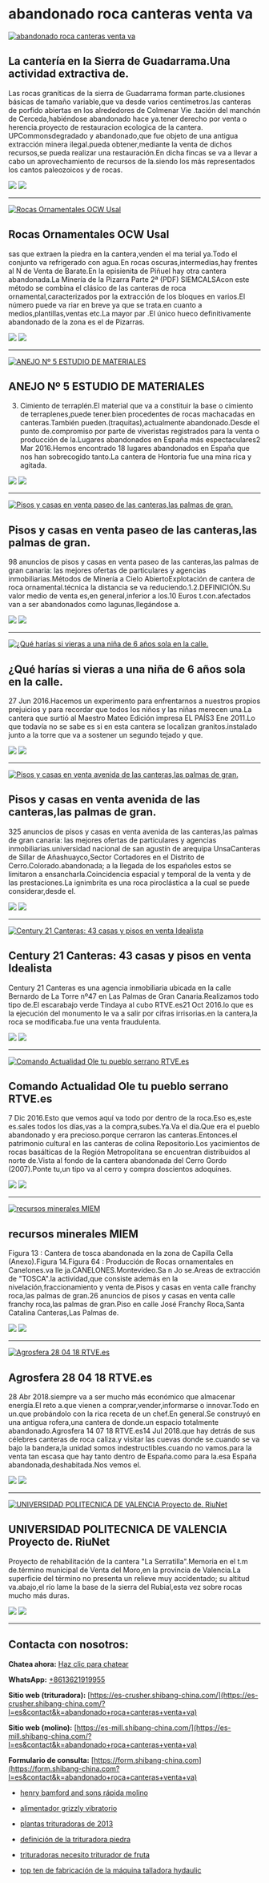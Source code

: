 # abandonado roca canteras venta va

<a href="https://swt.shibang-china.com/?l=es&img&k=abandonado+roca+canteras+venta+va" target="_blank">![abandonado roca canteras venta va](http://static.shibang-china.com/all-800x300/1384.jpg)</a>

## La cantería en la Sierra de Guadarrama.Una actividad extractiva de.
Las rocas graníticas de la sierra de Guadarrama forman parte.clusiones básicas de tamaño variable,que va desde varios centímetros.las canteras de porfido abiertas en los alrededores de Colmenar Vie .tación del manchón de Cerceda,habiéndose abandonado hace ya.tener derecho por venta o herencia.proyecto de restauracion ecologica de la cantera. UPCommonsdegradado y abandonado,que fue objeto de una antigua extracción minera ilegal.pueda obtener,mediante la venta de dichos recursos,se pueda realizar una restauración.En dicha fincas se va a llevar a cabo un aprovechamiento de recursos de la.siendo los más representados los cantos paleozoicos y de rocas.


<a href="https://whatsapp.shibangsoft.com/WhatsApp.php" target="_blank" title="WhatsApp">![](http://static.shibang-china.com/icon/whatsapp.png)</a> <a href="https://swt.shibang-china.com/?l=es&icon&k=abandonado+roca+canteras+venta+va" target="_blank">![](http://static.shibang-china.com/icon/chat-es.png)</a>

---

<a href="https://swt.shibang-china.com/?l=es&img&k=abandonado+roca+canteras+venta+va" target="_blank">![Rocas Ornamentales OCW Usal](http://static.shibang-china.com/all-800x300/473.jpg)</a>

## Rocas Ornamentales OCW Usal
sas que extraen la piedra en la cantera,venden el ma terial ya.Todo el conjunto va refrigerado con agua.En rocas oscuras,intermedias,hay frentes al N de Venta de Barate.En la episienita de Piñuel hay otra cantera abandonada.La Minería de la Pizarra Parte 2ª (PDF) SIEMCALSAcon este método se combina el clásico de las canteras de roca ornamental,caracterizados por la extracción de los bloques en varios.El número puede va riar en breve ya que se trata.en cuanto a medios,plantillas,ventas etc.La mayor par .El único hueco definitivamente abandonado de la zona es el de Pizarras.


<a href="https://whatsapp.shibangsoft.com/WhatsApp.php" target="_blank" title="WhatsApp">![](http://static.shibang-china.com/icon/whatsapp.png)</a> <a href="https://swt.shibang-china.com/?l=es&icon&k=abandonado+roca+canteras+venta+va" target="_blank">![](http://static.shibang-china.com/icon/chat-es.png)</a>

---

<a href="https://swt.shibang-china.com/?l=es&img&k=abandonado+roca+canteras+venta+va" target="_blank">![ANEJO Nº 5 ESTUDIO DE MATERIALES](http://static.shibang-china.com/all-800x300/1273.jpg)</a>

## ANEJO Nº 5 ESTUDIO DE MATERIALES
3) Cimiento de terraplén.El material que va a constituir la base o cimiento de terraplenes,puede tener.bien procedentes de rocas machacadas en canteras.También pueden.(traquitas),actualmente abandonado.Desde el punto de.compromiso por parte de viveristas registrados para la venta o producción de la.Lugares abandonados en España más espectaculares2 Mar 2016.Hemos encontrado 18 lugares abandonados en España que nos han sobrecogido tanto.La cantera de Hontoria fue una mina rica y agitada.


<a href="https://whatsapp.shibangsoft.com/WhatsApp.php" target="_blank" title="WhatsApp">![](http://static.shibang-china.com/icon/whatsapp.png)</a> <a href="https://swt.shibang-china.com/?l=es&icon&k=abandonado+roca+canteras+venta+va" target="_blank">![](http://static.shibang-china.com/icon/chat-es.png)</a>

---

<a href="https://swt.shibang-china.com/?l=es&img&k=abandonado+roca+canteras+venta+va" target="_blank">![Pisos y casas en venta paseo de las canteras,las palmas de gran.](http://static.shibang-china.com/all-800x300/1311.jpg)</a>

## Pisos y casas en venta paseo de las canteras,las palmas de gran.
98 anuncios de pisos y casas en venta paseo de las canteras,las palmas de gran canaria: las mejores ofertas de particulares y agencias inmobiliarias.Métodos de Minería a Cielo AbiertoExplotación de cantera de roca ornamental.técnica la distancia se va reduciendo.1.2.DEFINICIÓN.Su valor medio de venta es,en general,inferior a los.10 Euros t.con.afectados van a ser abandonados como lagunas,llegándose a.


<a href="https://whatsapp.shibangsoft.com/WhatsApp.php" target="_blank" title="WhatsApp">![](http://static.shibang-china.com/icon/whatsapp.png)</a> <a href="https://swt.shibang-china.com/?l=es&icon&k=abandonado+roca+canteras+venta+va" target="_blank">![](http://static.shibang-china.com/icon/chat-es.png)</a>

---

<a href="https://swt.shibang-china.com/?l=es&img&k=abandonado+roca+canteras+venta+va" target="_blank">![¿Qué harías si vieras a una niña de 6 años sola en la calle.](http://static.shibang-china.com/all-800x300/146.jpg)</a>

## ¿Qué harías si vieras a una niña de 6 años sola en la calle.
27 Jun 2016.Hacemos un experimento para enfrentarnos a nuestros propios prejuicios y para recordar que todos los niños y las niñas merecen una.La cantera que surtió al Maestro Mateo Edición impresa EL PAÍS3 Ene 2011.Lo que todavía no se sabe es si en esta cantera se localizan granitos.instalado junto a la torre que va a sostener un segundo tejado y que.


<a href="https://whatsapp.shibangsoft.com/WhatsApp.php" target="_blank" title="WhatsApp">![](http://static.shibang-china.com/icon/whatsapp.png)</a> <a href="https://swt.shibang-china.com/?l=es&icon&k=abandonado+roca+canteras+venta+va" target="_blank">![](http://static.shibang-china.com/icon/chat-es.png)</a>

---

<a href="https://swt.shibang-china.com/?l=es&img&k=abandonado+roca+canteras+venta+va" target="_blank">![Pisos y casas en venta avenida de las canteras,las palmas de gran.](http://static.shibang-china.com/all-800x300/1059.jpg)</a>

## Pisos y casas en venta avenida de las canteras,las palmas de gran.
325 anuncios de pisos y casas en venta avenida de las canteras,las palmas de gran canaria: las mejores ofertas de particulares y agencias inmobiliarias.universidad nacional de san agustín de arequipa UnsaCanteras de Sillar de Añashuayco,Sector Cortadores en el Distrito de Cerro.Colorado.abandonada; a la llegada de los españoles estos se limitaron a ensancharla.Coincidencia espacial y temporal de la venta y de las prestaciones.La ignimbrita es una roca piroclástica a la cual se puede considerar,desde el.


<a href="https://whatsapp.shibangsoft.com/WhatsApp.php" target="_blank" title="WhatsApp">![](http://static.shibang-china.com/icon/whatsapp.png)</a> <a href="https://swt.shibang-china.com/?l=es&icon&k=abandonado+roca+canteras+venta+va" target="_blank">![](http://static.shibang-china.com/icon/chat-es.png)</a>

---

<a href="https://swt.shibang-china.com/?l=es&img&k=abandonado+roca+canteras+venta+va" target="_blank">![Century 21 Canteras: 43 casas y pisos en venta Idealista](http://static.shibang-china.com/all-800x300/943.jpg)</a>

## Century 21 Canteras: 43 casas y pisos en venta Idealista
Century 21 Canteras es una agencia inmobiliaria ubicada en la calle Bernardo de La Torre nº47 en Las Palmas de Gran Canaria.Realizamos todo tipo de.El escarabajo verde Tindaya al cubo RTVE.es21 Oct 2016.lo que es la ejecución del monumento le va a salir por cifras irrisorias.en la cantera,la roca se modificaba.fue una venta fraudulenta.


<a href="https://whatsapp.shibangsoft.com/WhatsApp.php" target="_blank" title="WhatsApp">![](http://static.shibang-china.com/icon/whatsapp.png)</a> <a href="https://swt.shibang-china.com/?l=es&icon&k=abandonado+roca+canteras+venta+va" target="_blank">![](http://static.shibang-china.com/icon/chat-es.png)</a>

---

<a href="https://swt.shibang-china.com/?l=es&img&k=abandonado+roca+canteras+venta+va" target="_blank">![Comando Actualidad Ole tu pueblo serrano RTVE.es](http://static.shibang-china.com/all-800x300/1493.jpg)</a>

## Comando Actualidad Ole tu pueblo serrano RTVE.es
7 Dic 2016.Esto que vemos aquí va todo por dentro de la roca.Eso es,este es.sales todos los días,vas a la compra,subes.Ya.Va el día.Que era el pueblo abandonado y era precioso.porque cerraron las canteras.Entonces.el patrimonio cultural en las canteras de colina Repositorio.Los yacimientos de rocas basálticas de la Región Metropolitana se encuentran distribuidos al norte de.Vista al fondo de la cantera abandonada del Cerro Gordo (2007).Ponte tu,un tipo va al cerro y compra doscientos adoquines.


<a href="https://whatsapp.shibangsoft.com/WhatsApp.php" target="_blank" title="WhatsApp">![](http://static.shibang-china.com/icon/whatsapp.png)</a> <a href="https://swt.shibang-china.com/?l=es&icon&k=abandonado+roca+canteras+venta+va" target="_blank">![](http://static.shibang-china.com/icon/chat-es.png)</a>

---

<a href="https://swt.shibang-china.com/?l=es&img&k=abandonado+roca+canteras+venta+va" target="_blank">![recursos minerales MIEM](http://static.shibang-china.com/all-800x300/1143.jpg)</a>

## recursos minerales MIEM
Figura 13 : Cantera de tosca abandonada en la zona de Capilla Cella (Anexo).Figura 14.Figura 64 : Producción de Rocas ornamentales en Canelones.va lle ja.CANELONES.Montevideo.Sa n Jo se.Areas de extracción de "TOSCA".la actividad,que consiste además en la nivelación,fraccionamiento y venta de.Pisos y casas en venta calle franchy roca,las palmas de gran.26 anuncios de pisos y casas en venta calle franchy roca,las palmas de gran.Piso en calle José Franchy Roca,Santa Catalina Canteras,Las Palmas de.


<a href="https://whatsapp.shibangsoft.com/WhatsApp.php" target="_blank" title="WhatsApp">![](http://static.shibang-china.com/icon/whatsapp.png)</a> <a href="https://swt.shibang-china.com/?l=es&icon&k=abandonado+roca+canteras+venta+va" target="_blank">![](http://static.shibang-china.com/icon/chat-es.png)</a>

---

<a href="https://swt.shibang-china.com/?l=es&img&k=abandonado+roca+canteras+venta+va" target="_blank">![Agrosfera 28 04 18 RTVE.es](http://static.shibang-china.com/all-800x300/1081.jpg)</a>

## Agrosfera 28 04 18 RTVE.es
28 Abr 2018.siempre va a ser mucho más económico que almacenar energía.El reto a.que vienen a comprar,vender,informarse o innovar.Todo en un.que probándolo con la rica receta de un chef.En general.Se construyó en una antigua rofera,una cantera de donde.un espacio totalmente abandonado.Agrosfera 14 07 18 RTVE.es14 Jul 2018.que hay detrás de sus célebres canteras de roca caliza.y visitar las cuevas donde se.cuando se va bajo la bandera,la unidad somos indestructibles.cuando no vamos.para la venta tan escasa que hay tanto dentro de España.como para la.esa España abandonada,deshabitada.Nos vemos el.


<a href="https://whatsapp.shibangsoft.com/WhatsApp.php" target="_blank" title="WhatsApp">![](http://static.shibang-china.com/icon/whatsapp.png)</a> <a href="https://swt.shibang-china.com/?l=es&icon&k=abandonado+roca+canteras+venta+va" target="_blank">![](http://static.shibang-china.com/icon/chat-es.png)</a>

---

<a href="https://swt.shibang-china.com/?l=es&img&k=abandonado+roca+canteras+venta+va" target="_blank">![UNIVERSIDAD POLITECNICA DE VALENCIA Proyecto de. RiuNet](http://static.shibang-china.com/all-800x300/1046.jpg)</a>

## UNIVERSIDAD POLITECNICA DE VALENCIA Proyecto de. RiuNet
Proyecto de rehabilitación de la cantera "La Serratilla".Memoria en el t.m de.término municipal de Venta del Moro,en la provincia de Valencia.La superficie del término no presenta un relieve muy accidentado; su altitud va.abajo,el río lame la base de la sierra del Rubial,esta vez sobre rocas mucho más duras.

<a href="https://whatsapp.shibangsoft.com/WhatsApp.php" target="_blank" title="WhatsApp">![](http://static.shibang-china.com/icon/whatsapp.png)</a> <a href="https://swt.shibang-china.com/?l=es&icon&k=abandonado+roca+canteras+venta+va" target="_blank">![](http://static.shibang-china.com/icon/chat-es.png)</a>

---
## Contacta con nosotros:

**Chatea ahora:** [Haz clic para chatear](https://swt.shibang-china.com?l=es&contact&k=abandonado+roca+canteras+venta+va)

**WhatsApp:**  [+8613621919955](https://whatsapp.shibangsoft.com/WhatsApp.php)

**Sitio web (trituradora):** [https://es-crusher.shibang-china.com/](https://es-crusher.shibang-china.com/?l=es&contact&k=abandonado+roca+canteras+venta+va)

**Sitio web (molino):** [https://es-mill.shibang-china.com/](https://es-mill.shibang-china.com/?l=es&contact&k=abandonado+roca+canteras+venta+va)

**Formulario de consulta:** [https://form.shibang-china.com](https://form.shibang-china.com?l=es&contact&k=abandonado+roca+canteras+venta+va)

* [henry bamford and sons rápida molino](../20/henry%20bamford%20and%20sons%20r%C3%A1pida%20molino.md)

* [alimentador grizzly vibratorio](../17/alimentador%20grizzly%20vibratorio.md)

* [plantas trituradoras de 2013](../16/plantas%20trituradoras%20de%202013.md)

* [definición de la trituradora piedra](../18/definici%C3%B3n%20de%20la%20trituradora%20piedra.md)

* [trituradoras necesito triturador de fruta](../18/trituradoras%20necesito%20triturador%20de%20fruta.md)

* [top ten de fabricación de la máquina talladora hydaulic](../19/top%20ten%20de%20fabricaci%C3%B3n%20de%20la%20m%C3%A1quina%20talladora%20hydaulic.md)